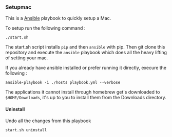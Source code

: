### Setupmac

This is a [Ansible](https://www.ansible.com/) playbook to quickly setup a Mac.

To setup run the following command :
```
./start.sh
```

The start.sh script installs `pip` and then `ansible` with pip.
Then git clone this repository and execute the `ansible` playbook which does
all the heavy lifting of setting your mac.

If you already have ansible installed or prefer running it directly, execure the following :
```
ansible-playbook -i ./hosts playbook.yml --verbose
```


The applications it cannot install through homebrew get's downloaded to
`$HOME/Downloads`, it's up to you to install them from the Downloads directory.


#### Uninstall

Undo all the changes from this playbook

```
start.sh uninstall
```
